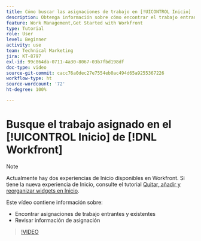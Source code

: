 ```yaml
---
title: Cómo buscar las asignaciones de trabajo en [!UICONTROL Inicio]
description: Obtenga información sobre cómo encontrar el trabajo entrante y existente asignado a usted en [!UICONTROL  ]. A continuación, revise la información de asignación.
feature: Work Management,Get Started with Workfront
type: Tutorial
role: User
level: Beginner
activity: use
team: Technical Marketing
jira: KT-8797
exl-id: 99c864da-0711-4a30-8067-03b7fbd198df
doc-type: video
source-git-commit: cacc76a0dec27e7554eb0ac494d65a9255367226
workflow-type: ht
source-wordcount: '72'
ht-degree: 100%

---
```


# Busque el trabajo asignado en el [!UICONTROL Inicio] de [!DNL Workfront]



>[!NOTE]
>
>Actualmente hay dos experiencias de Inicio disponibles en Workfront. Si tiene la nueva experiencia de Inicio, consulte el tutorial [Quitar, añadir y reorganizar widgets en Inicio](/help/workfront-home/remove-add-and-rearrange-widgets.md).


Este vídeo contiene información sobre:

* Encontrar asignaciones de trabajo entrantes y existentes
* Revisar información de asignación

>[!VIDEO](https://video.tv.adobe.com/v/335098/?quality=12&learn=on)
